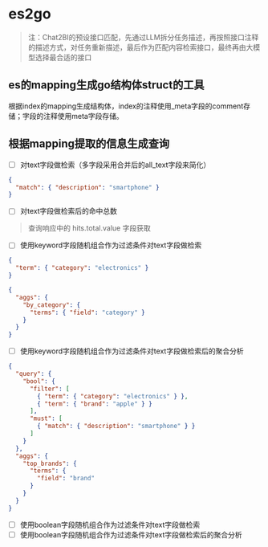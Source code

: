 # es2go

> 注：Chat2BI的预设接口匹配，先通过LLM拆分任务描述，再按照接口注释的描述方式，对任务重新描述，最后作为匹配内容检索接口，最终再由大模型选择最合适的接口

## es的mapping生成go结构体struct的工具

根据index的mapping生成结构体，index的注释使用_meta字段的comment存储；字段的注释使用meta字段存储。

## 根据mapping提取的信息生成查询

- [ ] 对text字段做检索（多字段采用合并后的all_text字段来简化）
```json
{
  "match": { "description": "smartphone" }
}

```
- [ ] 对text字段做检索后的命中总数
> 查询响应中的 hits.total.value 字段获取
- [ ] 使用keyword字段随机组合作为过滤条件对text字段做检索
```json
{
  "term": { "category": "electronics" }
}
```
```json
{
  "aggs": {
    "by_category": {
      "terms": { "field": "category" }
    }
  }
}

```
- [ ] 使用keyword字段随机组合作为过滤条件对text字段做检索后的聚合分析
```json
{
  "query": {
    "bool": {
      "filter": [
        { "term": { "category": "electronics" } },
        { "term": { "brand": "apple" } }
      ],
      "must": [
        { "match": { "description": "smartphone" } }
      ]
    }
  },
  "aggs": {
    "top_brands": {
      "terms": {
        "field": "brand"
      }
    }
  }
}

```
- [ ] 使用boolean字段随机组合作为过滤条件对text字段做检索
- [ ] 使用boolean字段随机组合作为过滤条件对text字段做检索后的聚合分析
